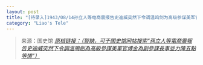 ```yaml
---
layout: post
title: "[待录入]1943/08/14孙立人等电商震报告史迪威突然下令调温鸣剑为高级参谋美军官博金为副参谋长事并力陈五点等情"
category: "Liao's Tele"
---
```



> 来源：国史馆 [*原档链接：（暂缺，可于国史馆网站搜索“孫立人等電商震報告史迪威突然下令調溫鳴劍為高級參謀美軍官博金為副參謀長事並力陳五點等情”）*]()
